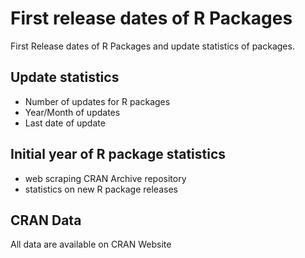 # First release dates of R Packages
First Release dates of R Packages and update statistics of packages.

## Update statistics

- Number of updates for R packages
- Year/Month of updates
- Last date of update

## Initial year of R package statistics

- web scraping CRAN Archive repository
- statistics on new R package releases

## CRAN Data

All data are available on CRAN Website
